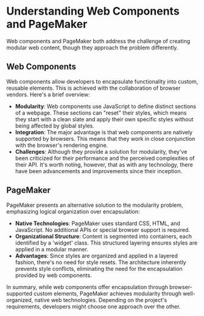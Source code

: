 # Understanding Web Components and PageMaker

Web components and PageMaker both address the challenge of creating modular web
content, though they approach the problem differently.

## Web Components

Web components allow developers to encapsulate functionality into custom,
reusable elements. This is achieved with the collaboration of browser vendors.
Here's a brief overview:

-   **Modularity**: Web components use JavaScript to define distinct sections of
    a webpage. These sections can "reset" their styles, which means they start
    with a clean slate and apply their own specific styles without being
    affected by global styles.
-   **Integration**: The major advantage is that web components are natively
    supported by browsers. This means that they work in close conjunction with
    the browser's rendering engine.
-   **Challenges**: Although they provide a solution for modularity, they've
    been criticized for their performance and the perceived complexities of
    their API. It's worth noting, however, that as with any technology, there
    have been advancements and improvements since their inception.

## PageMaker

PageMaker presents an alternative solution to the modularity problem,
emphasizing logical organization over encapsulation:

-   **Native Technologies**: PageMaker uses standard CSS, HTML, and JavaScript.
    No additional APIs or special browser support is required.
-   **Organizational Structure**: Content is segmented into containers, each
    identified by a 'widget' class. This structured layering ensures styles are
    applied in a modular manner.
-   **Advantages**: Since styles are organized and applied in a layered fashion,
    there's no need for style resets. The architecture inherently prevents style
    conflicts, eliminating the need for the encapsulation provided by web
    components.

In summary, while web components offer encapsulation through browser-supported
custom elements, PageMaker achieves modularity through well-organized, native
web technologies. Depending on the project's requirements, developers might
choose one approach over the other.

<!-- DSG/ChatGPT 8/3/2023 -->
